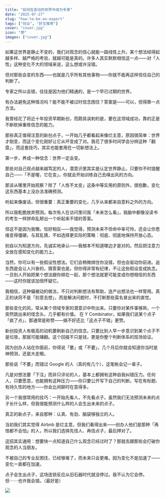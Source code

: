 ```yaml
---
title: "如何在变动的世界中成为专家"
date: "2025-07-27"
slug: "how-to-be-an-expert"
tags: ["创业", "好文推荐"]
cover: "cover.jpg"
icon: "😎"
images: ["cover.jpg"]
---
```

如果这世界是静止不变的，我们对观念的信心就能一路线性上升。某个想法经得起越多样、越严格的考验，就越可能是真的。许多人其实默默相信这一点——对「人性」这种变化不大的领域来说，这么想或许没错。



但对那些会变的东西——也就是几乎所有其他事物——你就不能再这样信任自己的判断了。



专家之所以会错，往往是因为他们精通的，是一个早已过期的世界。



有办法避免这种情况吗？能不能不被过时信念困住？答案是——可以，但得靠一点方法。



我曾经花了将近十年投资早期新创，而颇具讽刺的是，要在这领域成功，靠的正是不断砍掉重练信念的能力。



那些真正值得注意的新创点子，一开始几乎都看起来像烂主意，原因很简单：世界才刚变，而这个变化刚好让它从坏变成了对。我花了很多时间学会分辨这种「翻盘」，而这套技巧，其实也能套用在一切新想法上。



第一步，养成一种信念：世界一定会变。



那些对自己观点越来越笃定的人，潜意识里其实是认定世界静止。只要你不时提醒自己——「不是喔，它在变」，你就会开始训练自己去嗅出风的方向。



那该从哪里开始观察？除了「人性不太变」这条中等实用的原则外，很抱歉，变化这东西基本上没办法准确预测。



听起来像废话，但很重要：真正重要的变化，几乎从来都来自意料之外的方向。



所以我乾脆放弃预测。每次有人在访问里问我「未来怎么看」，我脑中都像没读书的考生一样拼命乱掰出一个听起来不错的答案。



但这不是因为我懒。恰好相反——我觉得，预测未来不但命中率可怜，还会让你思维变得僵硬。与其乱猜，不如选择更实际的策略：彻底、彻底地保持开放心态。



别自以为知道方向，先诚实地承认——我根本不知道哪边才是对的。然后把注意力全放在感知变化的能力上。



当然，你可以有一些假设性想法。它们会稍微绑住你没错，但也会驱动你前进。追东西是会让人兴奋的，猜答案也是。但你得非常有纪律，不让这些假设变成执念。
一旦别人开始把某个想法跟你绑在一起，那个想法就更可能变成你想相信的东西——这时你就该加倍怀疑它。



我相信，这种偏被动的做法，不只对判断想法有帮助，连产出想法也一样管用。真正的诀窍不是「刻意去想」，而是解决问题时，不打断那些莫名冒出来的直觉。



那些变化的风，常从某个领域专家的潜意识中吹出来。只要你对某件事够熟，一个突然跳出来的怪念头，几乎都有价值。
在 Y Combinator，如果我们说某个点子「疯了点」，那通常是称赞——搞不好还比「这点子不错」更赞。



新创投资人有极高的动机要刷新自己的信念。只要比别人早一步意识到某个点子不是垃圾，那就可能赚翻。这个回报不只是钱，更是你整个判断体系的现场验证。



因为创办人站在你面前，你得说「要」或「不要」，几个月后你就会知道你当时是神预测，还是大走眼。



那些说「不要」而错过 Google 的人（真的有几个），这笔帐会记一辈子。



凡是对想法要「下注」而非只评论的人，基本上都拥有这种自我纠错压力。任何人，只要愿意，也能拥有这种压力——你只要公开写下自己的判断。写在有标题、有持久性的地方——你会比闲聊时在意得多。



另一个我很常用的技巧：一开始先看人，不先看点子。虽然我们无法预测未来的点子长什么样，但我很能预测什么样的人会生出未来的点子。



真正的新点子，来自那种：认真、有劲、脑袋够独立的人。



当初我们其实觉得 Airbnb 是烂主意，但我们看得出来——创办人他们是那种「再怪都不会怕」的人，所以我们选择先信人、再信点子，最后押对了。



这招其实通用：想要快一点知道自己什么观念已经过时了？那就去跟那些会打破你观念的人当朋友。



不被自己的专业反困住，已经够难了，而未来只会更难。因为变化不是加速了——变化一直都在加速。



点子会生出点子，这场连锁反应从旧石器时代就没停过。我不认为它会停。
但⋯⋯也许我会错。（最好是）




![](https://prod-files-secure.s3.us-west-2.amazonaws.com/112d0858-5090-4d34-a606-b75eb8d65fd2/46476355-9cf3-4e99-9b7a-3531bc426380/1000202064.png?X-Amz-Algorithm=AWS4-HMAC-SHA256&X-Amz-Content-Sha256=UNSIGNED-PAYLOAD&X-Amz-Credential=ASIAZI2LB466QOANIIG5%2F20250808%2Fus-west-2%2Fs3%2Faws4_request&X-Amz-Date=20250808T192805Z&X-Amz-Expires=3600&X-Amz-Security-Token=IQoJb3JpZ2luX2VjEHIaCXVzLXdlc3QtMiJIMEYCIQDWwW1vEB4hUdb%2BTG%2FntfID0G4GU0HRy2pG9jEHuUL0zwIhAMJkMHDn5MMAmVWyxS29K5buHBw%2Foc8xVSTcmXXBwDGUKogECKv%2F%2F%2F%2F%2F%2F%2F%2F%2F%2FwEQABoMNjM3NDIzMTgzODA1IgwsGKSjwlu9wj%2FN4fEq3ANWMKEcz%2BE2u4hkU%2FdOgsDmh%2F%2BvFlksRAnAqgGO6Zml7hGEx%2BUPlFXWq14wfy%2B87kiL5QmNTuw8TtBd8d505uPtVeFzTAVFWfMCIBGhYxr8jPV3j8J%2ByPAjQ8HEkIoqd1sB5SA%2BbSliSwdRrKtOJW9O64%2FDMquidmki3mJKuhAuG2LAiZObMCMvmdjCGlZrZSGNcK3dXr3WNWP0GBOewrFBtIcX5lkEouKYXD7p7zEa1x9rDWJQ9yi%2BikqBtSH%2ByknnCDZF2PWwT6AYgPfcnwK5FO41p9PkDvfwqbGK7mf9xVkp40o4KiUKEpqowNYMIIdykvDSs6RNuAN6VZfcDWUXmnyrLLnQTDMJiqR1okLwj5i%2FbKB5rpcLfMkAOOu1l1g5wc8tuE8kpWxM6zY4GsTqJavb5VgfhqdMEu4rqTh5ZjChOZodOZxmD5qMcI1qTu1S%2FSmfLfnrV%2BKsv%2Fi4b%2FH%2FgkvClgyUC4NldAYTFeQ0EYSWmNAdg72AlL3BF%2FIsKdsojPARx3Yul2U4F051txZBprnacIizBKZ5zu%2FJrcnBy1JoeT8XLOxwBayYTTqoAch1xJgGWFUK2yromO8XV3ktbX%2BW84w%2Fl3aN5yzUaFLJ%2Fz0vPa54vtKzZYWNPzCi9tjEBjqkAc3%2BqMEmjGWsr4NSKuj1bG13jA1FHPhccYzCvOKX8%2BYb35gVn5m4mYJuXtbDr%2BAbsQKtLmXMAmRcIllc%2FZYmfSIvaxIrbK2e1ZwhQIhnFDzI%2BG16nnV7Txqs0yAk8KHOn8hre7qT5QqCSfM8rPVg14qD456E3H4x7vZpsG%2BYI58%2F%2F2NRchyEB2dDzgaqqh%2BA7%2BD4li1mRdblAVSTTJRJDTsELkuc&X-Amz-Signature=eff60371db1ce3455739ac15fd3d60eaa9c94155737ae46a3ed928be82b611c6&X-Amz-SignedHeaders=host&x-amz-checksum-mode=ENABLED&x-id=GetObject)

